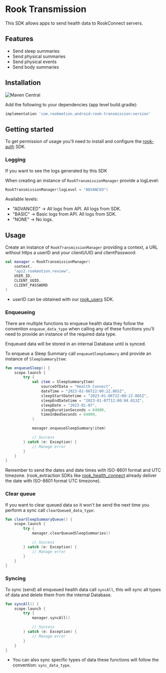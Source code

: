 # Rook Transmission

This SDK allows apps to send health data to RookConnect servers.

## Features

* Send sleep summaries
* Send physical summaries
* Send physical events
* Send body summaries

## Installation

![Maven Central](https://img.shields.io/maven-central/v/com.rookmotion.android/rook-transmission?color=%23F44336)

Add the following to your dependencies (app level build.gradle):

```groovy
implementation 'com.rookmotion.android:rook-transmission:version'
```

## Getting started

To get permission of usage you'll need to install and configure
the [rook-auth](https://mvnrepository.com/artifact/com.rookmotion.android/rook-auth)
SDK.

### Logging

If you want to see the logs generated by this SDK

When creating an instance of `RookTransmissionManager` provide a logLevel:

```kotlin
RookTransmissionManager(logLevel = "ADVANCED")
```

Available levels:

* "ADVANCED" -> All logs from API. All logs from SDK.
* "BASIC" -> Basic logs from API. All logs from SDK.
* "NONE" -> No logs.

## Usage

Create an instance of `RookTransmissionManager` providing a context, a URL without https a userID
and your clientUUID and clientPassword:

```kotlin
val manager = RookTransmissionManager(
    context,
    "api2.rookmotion.review",
    USER_ID,
    CLIENT_UUID,
    CLIENT_PASSWORD
)
```

* userID can be obtained with
  our [rook_users](https://mvnrepository.com/artifact/com.rookmotion.android/rook-users) SDK.

### Enqueueing

There are multiple functions to enqueue health data they follow the convention `enqueue_data_type`
when calling any of these functions you'll need to provide an instance of the required data type.

Enqueued data will be stored in an internal Database until is synced.

To enqueue a Sleep Summary call `enqueueSleepSummary` and provide an instance of `SleepSummaryItem`:

```kotlin
fun enqueueSleep() {
    scope.launch {
        try {
            val item = SleepSummaryItem(
                sourceOfData = "Health Connect",
                dateTime = "2023-01-06T22:00:22.065Z",
                sleepStartDatetime = "2023-01-06T22:00:22.065Z",
                sleepEndDatetime = "2023-01-07T12:00:04.013Z",
                sleepDate = "2023-01-07",
                sleepDurationSeconds = 64800,
                timeInBedSeconds = 64800,
            )

            manager.enqueueSleepSummary(item)

            // Success
        } catch (e: Exception) {
            // Manage error
        }
    }
}
```

Remember to send the dates and date times with ISO-8601 format and UTC timezone. (rook_extraction
SDKs
like [rook_health_connect](https://mvnrepository.com/artifact/com.rookmotion.android/rook-health-connect)
already deliver
the date with ISO-8601 format UTC timezone).

### Clear queue

If you want to clear queued data so it won't be send the next time you perform a sync
call `clearQueued_data_type`:

```kotlin
fun clearSleepSummaryQueue() {
    scope.launch {
        try {
            manager.clearQueuedSleepSummaries()

            // Success
        } catch (e: Exception) {
            // Manage error
        }
    }
}
```

### Syncing

To sync (send) all enqueued health data call `syncAll`, this will sync all types of data and delete
them from the internal Database.

```kotlin
fun syncAll() {
    scope.launch {
        try {
            manager.syncAll()

            // Success
        } catch (e: Exception) {
            // Manage error
        }
    }
}
```

* You can also sync specific types of data these functions will follow the convention:
  `sync_data_type`.